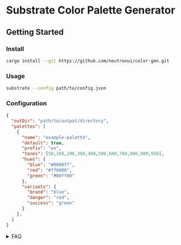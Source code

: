 # Substrate Color Palette Generator

## Getting Started

### Install
```sh
cargo install --git https://github.com/neutronui/color-gen.git
```

### Usage
```sh
substrate --config path/to/config.json
```

### Configuration
```json
{
  "outDir": "path/to/output/directory",
  "palettes": [
    {
      "name": "example-palette",
      "default": true,
      "prefix": "ex",
      "tones": [50,100,200,300,400,500,600,700,800,900,950],
      "hues": {
        "blue": "#0000ff",
        "red": "#ff0000",
        "green": "#00ff00"
      },
      "variants": {
        "brand": "blue",
        "danger": "red",
        "success": "green"
      }
    },
  ]
}
```

<details>
<summary>FAQ</summary>

> Yes I know the code is terrible...

</details>